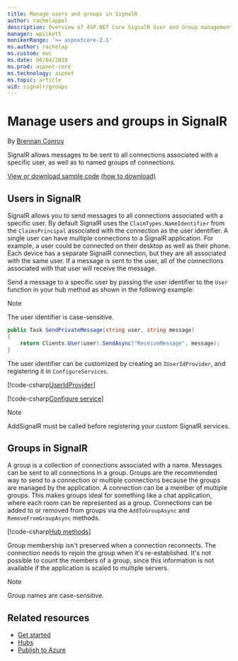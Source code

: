 ```yaml
---
title: Manage users and groups in SignalR
author: rachelappel
description: Overview of ASP.NET Core SignalR User and Group management.
manager: wpickett
monikerRange: '>= aspnetcore-2.1'
ms.author: rachelap
ms.custom: mvc
ms.date: 06/04/2018
ms.prod: aspnet-core
ms.technology: aspnet
ms.topic: article
uid: signalr/groups
---
```


# Manage users and groups in SignalR

By [Brennan Conroy](https://github.com/BrennanConroy)

SignalR allows messages to be sent to all connections associated with a specific user, as well as to named groups of connections.

[View or download sample code](https://github.com/aspnet/Docs/tree/master/aspnetcore/signalr/groups/sample/) [(how to download)](xref:tutorials/index#how-to-download-a-sample)

## Users in SignalR

SignalR allows you to send messages to all connections associated with a specific user. By default SignalR uses the `ClaimTypes.NameIdentifier` from the `ClaimsPrincipal` associated with the connection as the user identifier. A single user can have multiple connections to a SignalR application. For example, a user could be connected on their desktop as well as their phone. Each device has a separate SignalR connection, but they are all associated with the same user. If a message is sent to the user, all of the connections associated with that user will receive the message.

Send a message to a specific user by passing the user identifier to the `User` function in your hub method as shown in the following example:

> [!NOTE]
> The user identifier is case-sensitive.

```csharp
public Task SendPrivateMessage(string user, string message)
{
    return Clients.User(user).SendAsync("ReceiveMessage", message);
}
```

The user identifier can be customized by creating an `IUserIdProvider`, and registering it in `ConfigureServices`.

[!code-csharp[UserIdProvider](groups/sample/customuseridprovider.cs?range=4-10)]

[!code-csharp[Configure service](groups/sample/startup.cs?range=21-22,39-42)]

> [!NOTE]
> AddSignalR must be called before registering your custom SignalR services.

## Groups in SignalR

A group is a collection of connections associated with a name. Messages can be sent to all connections in a group. Groups are the recommended way to send to a connection or multiple connections because the groups are managed by the application. A connection can be a member of multiple groups. This makes groups ideal for something like a chat application, where each room can be represented as a group. Connections can be added to or removed from groups via the `AddToGroupAsync` and `RemoveFromGroupAsync` methods.

[!code-csharp[Hub methods](groups/sample/hubs/chathub.cs?range=15-27)]

Group membership isn't preserved when a connection reconnects. The connection needs to rejoin the group when it's re-established. It's not possible to count the members of a group, since this information is not available if the application is scaled to multiple servers.

> [!NOTE]
> Group names are case-sensitive.

## Related resources

* [Get started](xref:signalr/get-started)
* [Hubs](xref:signalr/hubs)
* [Publish to Azure](xref:signalr/publish-to-azure-web-app)

